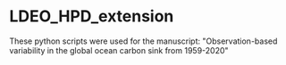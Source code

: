 # LDEO_HPD_extension

These python scripts were used for the manuscript: "Observation-based variability in the global ocean carbon sink from 1959-2020"
